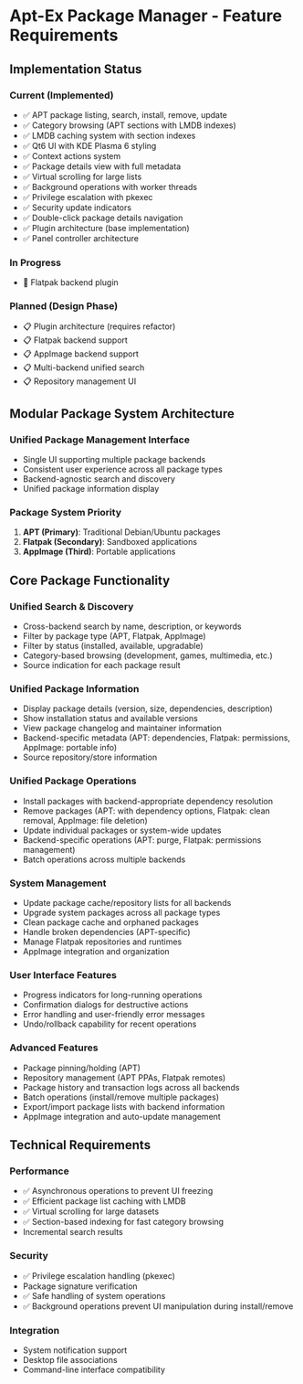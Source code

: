 # Apt-Ex Package Manager - Feature Requirements

## Implementation Status

### Current (Implemented)
- ✅ APT package listing, search, install, remove, update
- ✅ Category browsing (APT sections with LMDB indexes)
- ✅ LMDB caching system with section indexes
- ✅ Qt6 UI with KDE Plasma 6 styling
- ✅ Context actions system
- ✅ Package details view with full metadata
- ✅ Virtual scrolling for large lists
- ✅ Background operations with worker threads
- ✅ Privilege escalation with pkexec
- ✅ Security update indicators
- ✅ Double-click package details navigation
- ✅ Plugin architecture (base implementation)
- ✅ Panel controller architecture

### In Progress
- 🔄 Flatpak backend plugin

### Planned (Design Phase)
- 📋 Plugin architecture (requires refactor)
- 📋 Flatpak backend support
- 📋 AppImage backend support
- 📋 Multi-backend unified search
- 📋 Repository management UI

## Modular Package System Architecture

### Unified Package Management Interface
- Single UI supporting multiple package backends
- Consistent user experience across all package types
- Backend-agnostic search and discovery
- Unified package information display

### Package System Priority
1. **APT (Primary)**: Traditional Debian/Ubuntu packages
2. **Flatpak (Secondary)**: Sandboxed applications
3. **AppImage (Third)**: Portable applications

## Core Package Functionality

### Unified Search & Discovery
- Cross-backend search by name, description, or keywords
- Filter by package type (APT, Flatpak, AppImage)
- Filter by status (installed, available, upgradable)
- Category-based browsing (development, games, multimedia, etc.)
- Source indication for each package result

### Unified Package Information
- Display package details (version, size, dependencies, description)
- Show installation status and available versions
- View package changelog and maintainer information
- Backend-specific metadata (APT: dependencies, Flatpak: permissions, AppImage: portable info)
- Source repository/store information

### Unified Package Operations
- Install packages with backend-appropriate dependency resolution
- Remove packages (APT: with dependency options, Flatpak: clean removal, AppImage: file deletion)
- Update individual packages or system-wide updates
- Backend-specific operations (APT: purge, Flatpak: permissions management)
- Batch operations across multiple backends

### System Management
- Update package cache/repository lists for all backends
- Upgrade system packages across all package types
- Clean package cache and orphaned packages
- Handle broken dependencies (APT-specific)
- Manage Flatpak repositories and runtimes
- AppImage integration and organization

### User Interface Features
- Progress indicators for long-running operations
- Confirmation dialogs for destructive actions
- Error handling and user-friendly error messages
- Undo/rollback capability for recent operations

### Advanced Features
- Package pinning/holding (APT)
- Repository management (APT PPAs, Flatpak remotes)
- Package history and transaction logs across all backends
- Batch operations (install/remove multiple packages)
- Export/import package lists with backend information
- AppImage integration and auto-update management

## Technical Requirements

### Performance
- ✅ Asynchronous operations to prevent UI freezing
- ✅ Efficient package list caching with LMDB
- ✅ Virtual scrolling for large datasets
- ✅ Section-based indexing for fast category browsing
- Incremental search results

### Security
- ✅ Privilege escalation handling (pkexec)
- Package signature verification
- ✅ Safe handling of system operations
- ✅ Background operations prevent UI manipulation during install/remove

### Integration
- System notification support
- Desktop file associations
- Command-line interface compatibility